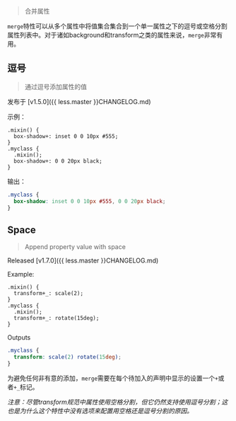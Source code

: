 > 合并属性

`merge`特性可以从多个属性中将值集合集合到一个单一属性之下的逗号或空格分割属性列表中。对于诸如background和transform之类的属性来说，`merge`非常有用。

## 逗号

> 通过逗号添加属性的值

发布于 [v1.5.0]({{ less.master }}CHANGELOG.md)

示例：

```less
.mixin() {
  box-shadow+: inset 0 0 10px #555;
}
.myclass {
  .mixin();
  box-shadow+: 0 0 20px black;
}
```
输出：

```css
.myclass {
  box-shadow: inset 0 0 10px #555, 0 0 20px black;
}
```

## Space

> Append property value with space

Released [v1.7.0]({{ less.master }}CHANGELOG.md)

Example:

```less
.mixin() {
  transform+_: scale(2);
}
.myclass {
  .mixin();
  transform+_: rotate(15deg);
}
```
Outputs

```css
.myclass {
  transform: scale(2) rotate(15deg);
}
```


为避免任何非有意的添加，`merge`需要在每个待加入的声明中显示的设置一个`+`或者`+_`标记。

_注意：尽管transform规范中属性使用空格分割，但它仍然支持使用逗号分割；这也是为什么这个特性中没有选项来配置用空格还是逗号分割的原因。_
